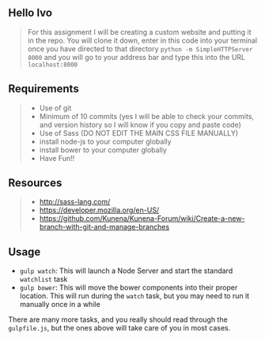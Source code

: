 ## Hello Ivo

> For this assignment I will be creating a custom website and putting it in the repo. You will clone it down, enter in this code into your terminal once you have directed to that directory `python -m SimpleHTTPServer 8000` and you will go to your address bar and type this into the URL `localhost:8000`

## Requirements

> - Use of git
> - Minimum of 10 commits (yes I will be able to check your commits, and version history so I will know if you copy and paste code)
> - Use of Sass (DO NOT EDIT THE MAIN CSS FILE MANUALLY)
> - install node-js to your computer globally
> - install bower to your computer globally
> - Have Fun!!

## Resources
> - http://sass-lang.com/
> - https://developer.mozilla.org/en-US/
> - https://github.com/Kunena/Kunena-Forum/wiki/Create-a-new-branch-with-git-and-manage-branches




## Usage

- `gulp watch`: This will launch a Node Server and start the standard `watchlist` task
- `gulp bower`: This will move the bower components into their proper location. This will run during the `watch` task, but you may need to run it manually once in a while

There are many more tasks, and you really should read through the `gulpfile.js`, but the ones above will take care of you in most cases.
